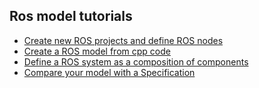 ## Ros model tutorials

* [Create new ROS projects and define ROS nodes](NewProject.md)
* [Create a ROS model from cpp code](NewRosModel.md)
* [Define a ROS system as a composition of components](NewSystem.md)
* [Compare your model with a Specification](CompareSpec.md)
